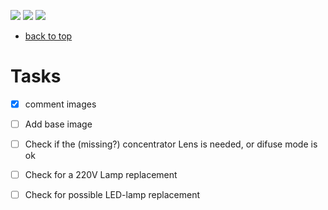 [![](https://img.shields.io/badge/organization-SLRcameras-blue.svg)](https://github.com/SLRcameras) 
[![](https://img.shields.io/badge/remote-beseler__printmaker35-green.svg)](https://github.com/SLRcameras/beseler_printmaker35) 
[![](https://img.shields.io/badge/local-F:\prj\SLR-orange.svg)]() 

* [back to top](README.md)


#  Tasks

- [x] comment images
- [ ] Add base image
- [ ] Check if the (missing?) concentrator Lens is needed, or difuse mode is ok 
- [ ] Check for a 220V Lamp replacement
- [ ] Check for possible LED-lamp replacement


